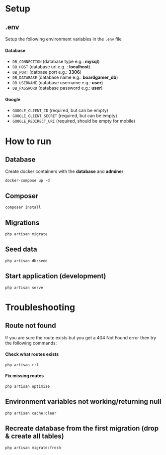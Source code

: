 # Setup

## .env

Setup the following environment variables in the `.env` file

#### Database

-   `DB_CONNECTION` (database type e.g.: **mysql**)
-   `DB_HOST` (database url e.g..: **localhost**)
-   `DB_PORT` (datbase port e.g.: **3306**)
-   `DB_DATABASE` (database name e.g.: **boardgamer_db**)
-   `DB_USERNAME` (database username e.g.: **user**)
-   `DB_PASSWORD` (database password e.g.: **user**)

#### Google

-   `GOOGLE_CLIENT_ID` (required, but can be empty)
-   `GOOGLE_CLIENT_SECRET` (required, but can be empty)
-   `GOOGLE_REDIRECT_URI` (required, should be empty for mobile)

# How to run

## Database

Create docker containers with the **database** and **adminer**

`docker-compose up -d`

## Composer

`composer install`

## Migrations

`php artisan migrate`

## Seed data

`php artisan db:seed`

## Start application (development)

`php artisan serve`

# Troubleshooting

## Route not found

If you are sure the route exists but you get a 404 Not Found error then try the following commands:

#### Check what routes exists

`php artisan r:l`

#### Fix missing routes

`php artisan optimize`

## Environment variables not working/returning null

`php artisan cache:clear`

## Recreate database from the first migration (drop & create all tables)

`php artisan migrate:fresh`
